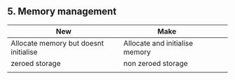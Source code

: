 ## 5. Memory management

| New                                   | Make                           |     |     |
| ------------------------------------- | ------------------------------ | --- | --- |
| Allocate memory but doesnt initialise | Allocate and initialise memory |     |     |
| zeroed storage                        | non zeroed storage             |     |     |
|                                       |                                |     |     |

